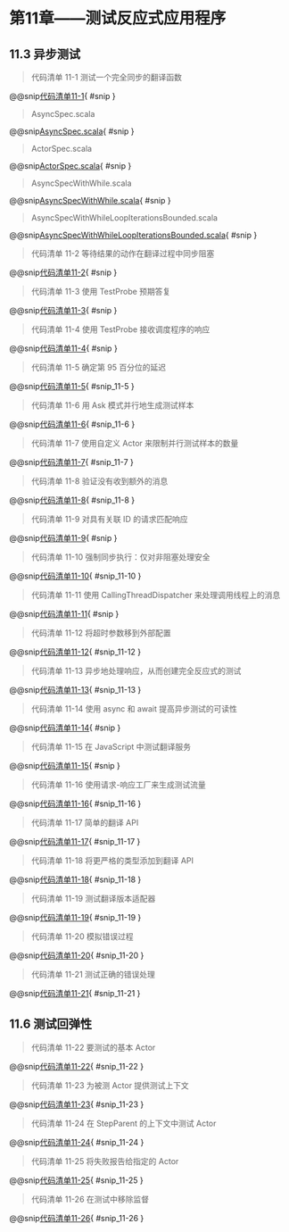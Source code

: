 # 第11章——测试反应式应用程序

## 11.3 异步测试

> 代码清单 11-1 测试一个完全同步的翻译函数

@@snip[代码清单11-1](../../../../chapter11/src/test/scala/chapter11/SynchronousSpec.scala){ #snip }

> AsyncSpec.scala

@@snip[AsyncSpec.scala](../../../../chapter11/src/test/scala/chapter11/AsyncSpec.scala){ #snip }

> ActorSpec.scala

@@snip[ActorSpec.scala](../../../../chapter11/src/test/scala/chapter11/ActorSpec.scala){ #snip }

> AsyncSpecWithWhile.scala

@@snip[AsyncSpecWithWhile.scala](../../../../chapter11/src/test/scala/chapter11/AsyncSpecWithWhile.scala){ #snip }

> AsyncSpecWithWhileLoopIterationsBounded.scala

@@snip[AsyncSpecWithWhileLoopIterationsBounded.scala](../../../../chapter11/src/test/scala/chapter11/AsyncSpecWithWhileLoopIterationsBounded.scala){ #snip }

> 代码清单 11-2 等待结果的动作在翻译过程中同步阻塞

@@snip[代码清单11-2](../../../../chapter11/src/test/scala/chapter11/AsyncSpecWithAwait.scala){ #snip }

> 代码清单 11-3 使用 TestProbe 预期答复

@@snip[代码清单11-3](../../../../chapter11/src/test/scala/chapter11/ActorSpecWithExpectMsg.scala){ #snip }

> 代码清单 11-4 使用 TestProbe 接收调度程序的响应

@@snip[代码清单11-4](../../../../chapter11/src/test/scala/chapter11/SchedulerSpec.scala){ #snip }

> 代码清单 11-5 确定第 95 百分位的延迟

@@snip[代码清单11-5](../../../../chapter11/src/test/scala/chapter11/EchoServiceSpec.scala){ #snip_11-5 }

> 代码清单 11-6 用 Ask 模式并行地生成测试样本

@@snip[代码清单11-6](../../../../chapter11/src/test/scala/chapter11/EchoServiceSpec.scala){ #snip_11-6 }

> 代码清单 11-7 使用自定义 Actor 来限制并行测试样本的数量

@@snip[代码清单11-7](../../../../chapter11/src/test/scala/chapter11/EchoServiceSpec.scala){ #snip_11-7 }

> 代码清单 11-8 验证没有收到额外的消息

@@snip[代码清单11-8](../../../../chapter11/src/test/scala/chapter11/SchedulerSpec.scala){ #snip_11-8 }

> 代码清单 11-9 对具有关联 ID 的请求匹配响应

@@snip[代码清单11-9](../../../../chapter11/src/test/scala/chapter11/DataIngesterSpec.scala){ #snip }

> 代码清单 11-10 强制同步执行：仅对非阻塞处理安全

@@snip[代码清单11-10](../../../../chapter11/src/test/scala/chapter11/TranslationServiceSpec.scala){ #snip_11-10 }

> 代码清单 11-11 使用 CallingThreadDispatcher 来处理调用线程上的消息

@@snip[代码清单11-11](../../../../chapter11/src/test/scala/chapter11/ActorSpecWithCallingThreadDispatcher.scala){ #snip }

> 代码清单 11-12 将超时参数移到外部配置

@@snip[代码清单11-12](../../../../chapter11/src/test/scala/chapter11/TranslationServiceSpec.scala){ #snip_11-12 }

> 代码清单 11-13 异步地处理响应，从而创建完全反应式的测试

@@snip[代码清单11-13](../../../../chapter11/src/test/scala/chapter11/EchoServiceSpec.scala){ #snip_11-13 }

> 代码清单 11-14 使用 async 和 await 提高异步测试的可读性

@@snip[代码清单11-14](../../../../chapter11/src/test/scala/chapter11/AsyncAwaitSpec.scala){ #snip }

> 代码清单 11-15 在 JavaScript 中测试翻译服务

@@snip[代码清单11-15](../../../../chapter11/src/test/scala/chapter11/js/translation.js){ #snip }

> 代码清单 11-16 使用请求-响应工厂来生成测试流量

@@snip[代码清单11-16](../../../../chapter11/src/test/scala/chapter11/EchoServiceSpec.scala){ #snip_11-16 }

> 代码清单 11-17 简单的翻译 API

@@snip[代码清单11-17](../../../../chapter11/src/main/scala/chapter11/TranslationService.scala){ #snip_11-17 }

> 代码清单 11-18 将更严格的类型添加到翻译 API

@@snip[代码清单11-18](../../../../chapter11/src/main/scala/chapter11/TranslationService.scala){ #snip_11-18 }

> 代码清单 11-19 测试翻译版本适配器

@@snip[代码清单11-19](../../../../chapter11/src/test/scala/chapter11/TranslationServiceSpec.scala){ #snip_11-19 }

> 代码清单 11-20 模拟错误过程

@@snip[代码清单11-20](../../../../chapter11/src/test/scala/chapter11/TranslationServiceSpec.scala){ #snip_11-20 }

> 代码清单 11-21 测试正确的错误处理

@@snip[代码清单11-21](../../../../chapter11/src/test/scala/chapter11/TranslationServiceSpec.scala){ #snip_11-21 }

## 11.6 测试回弹性

> 代码清单 11-22 要测试的基本 Actor

@@snip[代码清单11-22](../../../../chapter11/src/test/scala/chapter11/StepParentSpec.scala){ #snip_11-22 }

> 代码清单 11-23 为被测 Actor 提供测试上下文

@@snip[代码清单11-23](../../../../chapter11/src/test/scala/chapter11/StepParentSpec.scala){ #snip_11-23 }

> 代码清单 11-24 在 StepParent 的上下文中测试 Actor

@@snip[代码清单11-24](../../../../chapter11/src/test/scala/chapter11/StepParentSpec.scala){ #snip_11-24 }

> 代码清单 11-25 将失败报告给指定的 Actor

@@snip[代码清单11-25](../../../../chapter11/src/test/scala/chapter11/FailureParentSpec.scala){ #snip_11-25 }

> 代码清单 11-26 在测试中移除监督

@@snip[代码清单11-26](../../../../chapter11/src/test/scala/chapter11/FailureParentSpec.scala){ #snip_11-26 }







